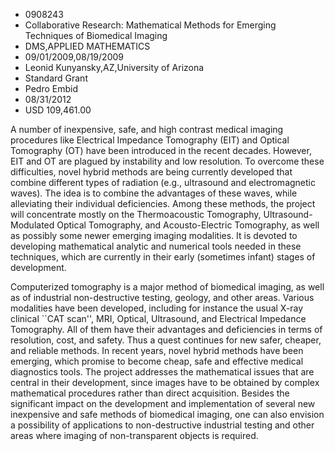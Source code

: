 
* 0908243
* Collaborative Research: Mathematical Methods for Emerging Techniques of Biomedical Imaging
* DMS,APPLIED MATHEMATICS
* 09/01/2009,08/19/2009
* Leonid Kunyansky,AZ,University of Arizona
* Standard Grant
* Pedro Embid
* 08/31/2012
* USD 109,461.00

A number of inexpensive, safe, and high contrast medical imaging procedures like
Electrical Impedance Tomography (EIT) and Optical Tomography (OT) have been
introduced in the recent decades. However, EIT and OT are plagued by instability
and low resolution. To overcome these difficulties, novel hybrid methods are
being currently developed that combine different types of radiation (e.g.,
ultrasound and electromagnetic waves). The idea is to combine the advantages of
these waves, while alleviating their individual deficiencies. Among these
methods, the project will concentrate mostly on the Thermoacoustic Tomography,
Ultrasound-Modulated Optical Tomography, and Acousto-Electric Tomography, as
well as possibly some newer emerging imaging modalities. It is devoted to
developing mathematical analytic and numerical tools needed in these techniques,
which are currently in their early (sometimes infant) stages of development.

Computerized tomography is a major method of biomedical imaging, as well as of
industrial non-destructive testing, geology, and other areas. Various modalities
have been developed, including for instance the usual X-ray clinical ``CAT
scan'', MRI, Optical, Ultrasound, and Electrical Impedance Tomography. All of
them have their advantages and deficiencies in terms of resolution, cost, and
safety. Thus a quest continues for new safer, cheaper, and reliable methods. In
recent years, novel hybrid methods have been emerging, which promise to become
cheap, safe and effective medical diagnostics tools. The project addresses the
mathematical issues that are central in their development, since images have to
be obtained by complex mathematical procedures rather than direct acquisition.
Besides the significant impact on the development and implementation of several
new inexpensive and safe methods of biomedical imaging, one can also envision a
possibility of applications to non-destructive industrial testing and other
areas where imaging of non-transparent objects is required.
